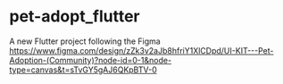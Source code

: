 # pet-adopt_flutter
A new Flutter project following the Figma
https://www.figma.com/design/zZk3v2aJb8hfriY1XlCDpd/UI-KIT---Pet-Adoption-(Community)?node-id=0-1&node-type=canvas&t=sTvGY5gAJ6QKpBTV-0
